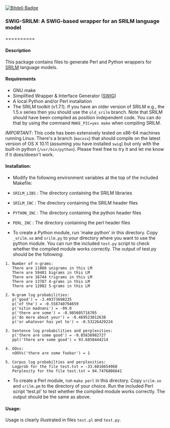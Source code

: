 [![Bitdeli Badge](https://d2weczhvl823v0.cloudfront.net/desilinguist/swig-srilm/trend.png)](https://bitdeli.com/free "Bitdeli Badge")

### SWIG-SRILM: A SWIG-based wrapper for an SRILM language model
==========

#### Description
This package contains files to generate Perl and Python wrappers for 
[SRILM](http://www.speech.sri.com/projects/srilm/) language models.

#### Requirements
- GNU make
- Simplified Wrapper & Interface Generator ([SWIG](http://swig.org/)) 
- A local Python and/or Perl installation
- The SRILM toolkit (v1.7.1). If you have an older version of SRILM e.g., the 1.5.x series then you should use the `old_srilm` branch. Note that SRILM should have been compiled as position independent code. You can do that by using the command `MAKE_PIC=yes make` when compiling SRILM.

*IMPORTANT*: This code has been extensively tested on x86-64 machines running Linux. There's a branch (`macosx`) that should compile on the latest version of OS X 10.11 (assuming you have installed `swig`) but only with the built-in python (`/usr/bin/python`). Please freel free to try it and let me know if it does/doesn't work.

#### Installation:
- Modify the following environment variables at the top of the included Makefile:
 - `SRILM_LIBS` : The directory containing the SRILM libraries
 - `SRILM_INC`  : The directory containing the SRILM header files
 - `PYTHON_INC` : The directory containing the python header files
 - `PERL_INC`   : The directory containing the perl header files

- To create a Python module, run 'make python' in this directory. 
Copy `_srilm.so` and `srilm.py` to your directory where you want to 
use the python module. You can run the included `test.py` script to check 
whether the compiled module works correctly. The output of test.py should be
the following:
```
1. Number of n-grams:
   There are 11868 unigrams in this LM
   There are 59481 bigrams in this LM
   There are 16744 trigrams in this LM
   There are 13787 4-grams in this LM
   There are 12082 5-grams in this LM

2. N-gram log probabilities:
   p('good') = -3.49373698235
   p('of the') = -0.558740794659
   p('nitin madnani') = -99.0
   p('there are some') = -0.985605716705
   p('do more about your') = -0.469523012638
   p('or whatever has yet to') = -0.53226429224

3. Sentence log probabilities and perplexities:
   p('there are some good') = -9.85836982727
   ppl('there are some good') = 93.6858444214

4. OOvs:
   nOOVs('there are some foobar') = 1

5. Corpus log probabilties and perplexities:
   Logprob for the file test.txt = -33.6016654968
   Perplexity for the file test.txt = 94.7476806641
```
- To create a Perl module, run `make perl` in this directory. 
Copy `srilm.so` and `srilm.pm` to the directory of your choice. 
Run the included Perl script 'test.pl' to test whether the compiled module works correctly.
The output should be the same as above.

#### Usage:
Usage is clearly illustrated in files `test.pl` and `test.py`. 


